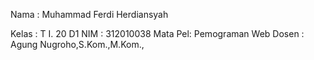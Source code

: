 Nama    : Muhammad Ferdi Herdiansyah

Kelas   : T I. 20 D1
NIM     : 312010038
Mata Pel: Pemograman Web
Dosen   : Agung Nugroho,S.Kom.,M.Kom.,




